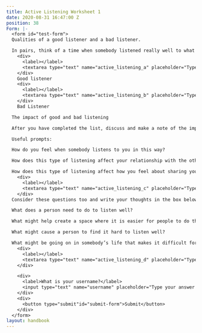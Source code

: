 ```yaml
---
title: Active Listening Worksheet 1
date: 2020-08-31 16:47:00 Z
position: 38
Form: |-
  <form id="test-form">
  Qualities of a good listener and a bad listener.

  In pairs, think of a time when somebody listened really well to what you were sharing with them and another time when somebody listened very badly to what you were sharing with them. Without disclosing who they are, discuss these qualities make some notes about what you felt made them a good listener or bad listener.
    <div>
      <label></label>
      <textarea type="text" name="active_listening_a" placeholder="Type your answer here"/></textarea>
    </div>
    Good listener
    <div>
      <label></label>
      <textarea type="text" name="active_listening_b" placeholder="Type your answer here"/></textarea>
    </div>
    Bad Listener

  The impact of good and bad listening

  After you have completed the list, discuss and make a note of the impact that these two different types of listening have on your experience with that person.

  Useful prompts:

  How do you feel when somebody listens to you in this way?

  How does this type of listening affect your relationship with the other person?

  How does this type of listening affect how you feel about sharing your difficulties?
    <div>
      <label></label>
      <textarea type="text" name="active_listening_c" placeholder="Type your answer here"/></textarea>
    </div>
  Consider these questions too and write your thoughts in the box below:

  What does a person need to do to listen well?

  What might help create a space where it is easier for people to do this?

  What might cause a person to find it hard to listen well?

  What might be going on in somebody’s life that makes it difficult for them to listen?
    <div>
      <label></label>
      <textarea type="text" name="active_listening_d" placeholder="Type your answer here"/></textarea>
    </div>

    <div>
      <label>What is your username?</label>
      <input type="text" name="username" placeholder="Type your answer here"/></input>
    </div>
    <div>
      <button type="submit"id="submit-form">Submit</button>
    </div>
  </form>
layout: handbook
---
```


